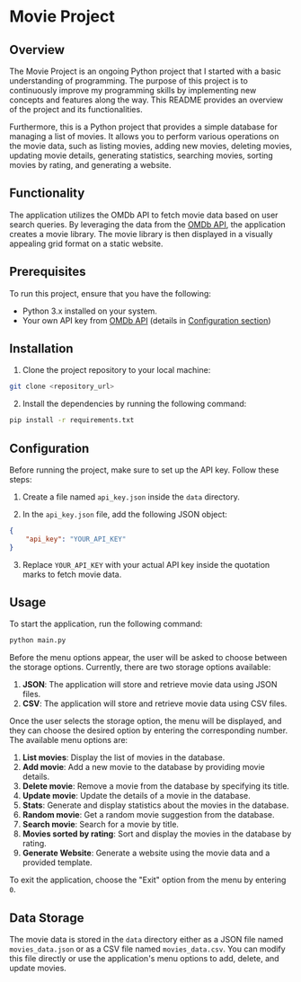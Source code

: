 # Movie Project

## Overview

The Movie Project is an ongoing Python project that I started with a basic understanding of programming. The purpose of
this project is to continuously improve my programming skills by implementing new concepts and features along the way.
This README provides an overview of the project and its functionalities.

Furthermore, this is a Python project that provides a simple database for managing a list of movies. It allows you to
perform various operations on the movie data, such as listing movies, adding new movies, deleting movies, updating movie
details, generating statistics, searching movies, sorting movies by rating, and generating a website.

## Functionality

The application utilizes the OMDb API to fetch movie data based on user search queries. By leveraging the data from
the [OMDb API](http://www.omdbapi.com/), the application creates a movie library. The movie library is then displayed in
a visually appealing grid format on a static website.

## Prerequisites

To run this project, ensure that you have the following:

- Python 3.x installed on your system.
- Your own API key from [OMDb API](http://www.omdbapi.com/) (details in [Configuration section](#configuration))

## Installation

1. Clone the project repository to your local machine:

```bash
git clone <repository_url>
```

2. Install the dependencies by running the following command:

```bash
pip install -r requirements.txt
```

<a name="configuration"></a>

## Configuration

Before running the project, make sure to set up the API key. Follow these steps:

1. Create a file named `api_key.json` inside the `data` directory.

2. In the `api_key.json` file, add the following JSON object:

```json
{
    "api_key": "YOUR_API_KEY"
}
```

3. Replace `YOUR_API_KEY` with your actual API key inside the quotation marks to fetch movie data.

## Usage

To start the application, run the following command:

```bash
python main.py
```

Before the menu options appear, the user will be asked to choose between the storage options. Currently, there are two
storage options available:

1. **JSON**: The application will store and retrieve movie data using JSON files.
2. **CSV**: The application will store and retrieve movie data using CSV files.

Once the user selects the storage option, the menu will be displayed, and they can choose the desired option by entering
the corresponding number. The available menu options are:

1. **List movies**: Display the list of movies in the database.
2. **Add movie**: Add a new movie to the database by providing movie details.
3. **Delete movie**: Remove a movie from the database by specifying its title.
4. **Update movie**: Update the details of a movie in the database.
5. **Stats**: Generate and display statistics about the movies in the database.
6. **Random movie**: Get a random movie suggestion from the database.
7. **Search movie**: Search for a movie by title.
8. **Movies sorted by rating**: Sort and display the movies in the database by rating.
9. **Generate Website**: Generate a website using the movie data and a provided template.

To exit the application, choose the "Exit" option from the menu by entering `0`.

## Data Storage

The movie data is stored in the `data` directory either as a JSON file named `movies_data.json` or as a CSV file
named `movies_data.csv`. You can modify this file directly or use the application's menu options to add, delete, and
update movies.